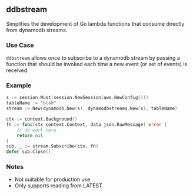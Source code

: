 ddbstream
------------------------

Simplifies the development of Go lambda functions that consume directly
from dynamodb streams.

### Use Case

`ddbstream` allows once to subscribe to a dynamodb stream by passing a 
function that should be invoked each time a new event (or set of events) is
received.

### Example

```go
s := session.Must(session.NewSession(aws.NewConfig()))
tableName := "blah"
stream := New(dynamodb.New(s), dynamodbstreams.New(s), tableName)

ctx := context.Background()
fn := func(ctx context.Context, data json.RawMessage) error {
    // do work here
    return nil
}
sub, _ := stream.Subscribe(ctx, fn)
defer sub.Close()
```

### Notes

* Not suitable for production use
* Only supports reading from LATEST

